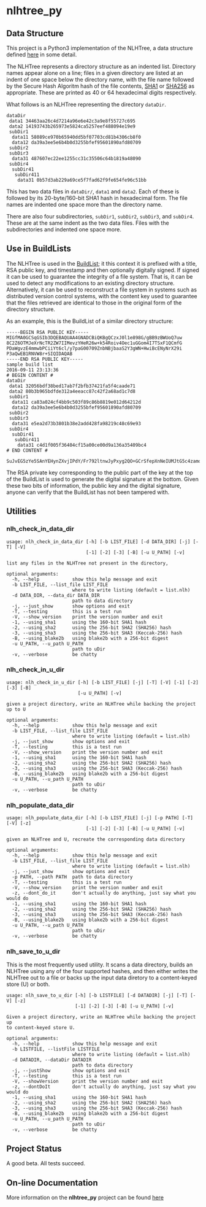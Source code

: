 # nlhtree_py

## Data Structure

This project is a Python3 implementation of the NLHTree, a data structure
defined
[here](https://jddixon.github.io/xlattice/nlhTree.html)
in some detail.

The NLHTree represents a directory structure as
an indented list.  Directory names appear alone on a line; files
in a given directory are listed at an indent of one space below
the directory name, with the file name followed by the
Secure Hash Algoritm hash of the file contents,
[SHA1](https://en.wikipedia.org/wiki/SHA-1) or
[SHA256](https://en.wikipedia.org/wiki/SHA-2)
as appropriate.  These are printed as 40 or 64 hexadecimal digits
respectively.

What follows is an NLHTree representing the directory `dataDir`.

    dataDir
     data1 34463aa26c4d7214a96e6e42c3a9e8f55727c695
     data2 14193743b265973e5824ca5257eef488094e19e9
     subDir1
      data11 58089ce970b65940dd5bf07703cd81b4306cb8f0
      data12 da39a3ee5e6b4b0d3255bfef95601890afd80709
     subDir2
     subDir3
      data31 487607ec22ee1255cc31c35506c64b1819a48090
     subDir4
      subDir41
       subDir411
        data31 0b57d3ab229a69ce5f7fad62f9fe654fe96c51bb

This has two data files in `dataDir/`, `data1` and `data2`.  Each
of these is followed by its 20-byte/160-bit SHA1 hash in hexadecimal form.
The file names are indented one space more than the directory name.

There are also four subdirectories, `subDir1`, `subDir2`, `subDir3`,
and `subDir4`.  These are at the same indent as the two data files.
Files with the subdirectories and indented one space more.

## Use in BuildLists

The NLHTree is used in the
[BuildList](https://jddixon.github.com/xlattice/buildList.html);
it this context it is prefixed with a title, RSA public key, and
timestamp and then optionally digitally signed.  If signed it can
be used to guarantee the integrity of a file system.  That is, it
can be used to detect any modifications to an existing directory
structure.  Alternatively, it can be used to reconstruct a file
system in systems such as distributed version control systems,
with the content key used to guarantee that the files retrieved
are identical to those in the original form of the directory structure.

As an example, this is the BuildList of a similar directory structure:

    -----BEGIN RSA PUBLIC KEY-----
    MIGfMA0GCSqGSIb3DQEBAQUAA4GNADCBiQKBgQCzxJ0l1e898G/gBB9zBWUoQ7uw
    8C2Z6OTMJeXrNcTR2ZW7IIMevzYHeR26w+k54Roiv4Oec1uGGom4I7TSxF1QCmfG
    PDaWgvzE4mmwbPCiiYt6cl/y7paG00709ZnbNBjbaaS2Y3gWN+HwiBcENyNrX29i
    P3aQwEB1RNVW8r+SIQIDAQAB
    -----END RSA PUBLIC KEY-----
    sample build list
    2016-09-11 23:13:36
    # BEGIN CONTENT #
    dataDir
     data1 32056bdf38bed17ab7f2bfb37421fa5f4caade71
     data2 80b3b965bdfde312a4eeacc87c42f2a68ad1c7d8
     subDir1
      data11 ca83a024cf4bb9c503f89c86b8819e012d64212d
      data12 da39a3ee5e6b4b0d3255bfef95601890afd80709
     subDir2
     subDir3
      data31 e5ea2d73b3801b38e2add428fa98219c48c69e93
     subDir4
      subDir41
       subDir411
        data31 c4d1f005f36404cf15a00ce00d9a136a35409bc4
    # END CONTENT #
    
    SuJvEG5zYe5SAnYEHynZXvjIPdY/Fr792ltnwJyPxyg2QO+GCrSfepXnNeIUMJtG5c4zamqsijFZYuAuuhIHCxM1sLcEM5PVNmU/cJT9BLWI952bAqqcB+qaWRcDdSt/tQKZCvzeujZTCa9MsbygN2Wo+ToaIv6dkB21WufyRSs=

The RSA private key corresponding to the public part of the key at the
top of the BuildList is used to generate the digital signature at the
bottom.  Given these two bits of information, the public key and the
digital signature, anyone can verify that the BuildList has not been
tampered with.

## Utilities

### nlh_check_in_data_dir

    usage: nlh_check_in_data_dir [-h] [-b LIST_FILE] [-d DATA_DIR] [-j] [-T] [-V]
                                 [-1] [-2] [-3] [-B] [-u U_PATH] [-v]

    list any files in the NLHTree not present in the directory,

    optional arguments:
      -h, --help            show this help message and exit
      -b LIST_FILE, --list_file LIST_FILE
                            where to write listing (default = list.nlh)
      -d DATA_DIR, --data_dir DATA_DIR
                            path to data directory
      -j, --just_show       show options and exit
      -T, --testing         this is a test run
      -V, --show_version    print the version number and exit
      -1, --using_sha1      using the 160-bit SHA1 hash
      -2, --using_sha2      using the 256-bit SHA2 (SHA256) hash
      -3, --using_sha3      using the 256-bit SHA3 (Keccak-256) hash
      -B, --using_blake2b   using blake2b with a 256-bit digest
      -u U_PATH, --u_path U_PATH
                            path to uDir
      -v, --verbose         be chatty

### nlh_check_in_u_dir

    usage: nlh_check_in_u_dir [-h] [-b LIST_FILE] [-j] [-T] [-V] [-1] [-2] [-3] [-B]
                              [-u U_PATH] [-v]

    given a project directory, write an NLHTree while backing the project up to U

    optional arguments:
      -h, --help            show this help message and exit
      -b LIST_FILE, --list_file LIST_FILE
                            where to write listing (default = list.nlh)
      -j, --just_show       show options and exit
      -T, --testing         this is a test run
      -V, --show_version    print the version number and exit
      -1, --using_sha1      using the 160-bit SHA1 hash
      -2, --using_sha2      using the 256-bit SHA2 (SHA256) hash
      -3, --using_sha3      using the 256-bit SHA3 (Keccak-256) hash
      -B, --using_blake2b   using blake2b with a 256-bit digest
      -u U_PATH, --u_path U_PATH
                            path to uDir
      -v, --verbose         be chatty

### nlh_populate_data_dir

    usage: nlh_populate_data_dir [-h] [-b LIST_FILE] [-j] [-p PATH] [-T] [-V] [-z]
                                 [-1] [-2] [-3] [-B] [-u U_PATH] [-v]

    given an NLHTree and U, recreate the corresponding data directory

    optional arguments:
      -h, --help            show this help message and exit
      -b LIST_FILE, --list_file LIST_FILE
                            where to write listing (default = list.nlh)
      -j, --just_show       show options and exit
      -p PATH, --path PATH  path to data directory
      -T, --testing         this is a test run
      -V, --show_version    print the version number and exit
      -z, --dont_do_it      don't actually do anything, just say what you would do
      -1, --using_sha1      using the 160-bit SHA1 hash
      -2, --using_sha2      using the 256-bit SHA2 (SHA256) hash
      -3, --using_sha3      using the 256-bit SHA3 (Keccak-256) hash
      -B, --using_blake2b   using blake2b with a 256-bit digest
      -u U_PATH, --u_path U_PATH
                            path to uDir
      -v, --verbose         be chatty

### nlh_save_to_u_dir

This is the most frequently used utility.  It scans a data directory, 
builds an NLHTree using any of the four supported hashes, and then either
writes the NLHTree out to a file or backs up the input data diretory to
a content-keyed store (U) or both.

    usage: nlh_save_to_u_dir [-h] [-b LISTFILE] [-d DATADIR] [-j] [-T] [-V] [-z]
                             [-1] [-2] [-3] [-B] [-u U_PATH] [-v]

    Given a project directory, write an NLHTree while backing the project up 
    to content-keyed store U.

    optional arguments:
      -h, --help            show this help message and exit
      -b LISTFILE, --listFile LISTFILE
                            where to write listing (default = list.nlh)
      -d DATADIR, --dataDir DATADIR
                            path to data directory
      -j, --justShow        show options and exit
      -T, --testing         this is a test run
      -V, --showVersion     print the version number and exit
      -z, --dontDoIt        don't actually do anything, just say what you would do
      -1, --using_sha1      using the 160-bit SHA1 hash
      -2, --using_sha2      using the 256-bit SHA2 (SHA256) hash
      -3, --using_sha3      using the 256-bit SHA3 (Keccak-256) hash
      -B, --using_blake2b   using blake2b with a 256-bit digest
      -u U_PATH, --u_path U_PATH
                            path to uDir
      -v, --verbose         be chatty

## Project Status

A good beta.  All tests succeed.

## On-line Documentation

More information on the **nlhtree_py** project can be found
[here](https://jddixon.github.io/nlhtree_py)
